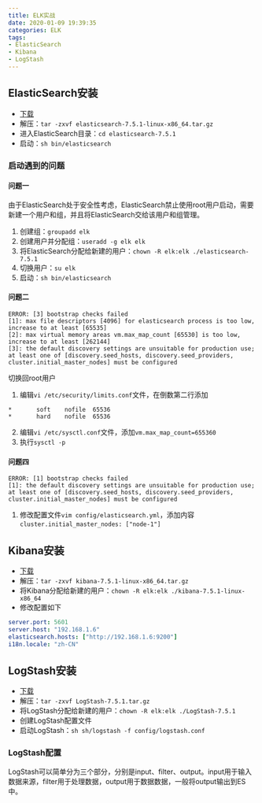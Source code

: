 ```yaml
---
title: ELK实战
date: 2020-01-09 19:39:35
categories: ELK
tags:
- ElasticSearch
- Kibana
- LogStash
---
```


## ElasticSearch安装
* [下载](https://artifacts.elastic.co/downloads/elasticsearch/elasticsearch-7.5.1-linux-x86_64.tar.gz) 
* 解压：`tar -zxvf elasticsearch-7.5.1-linux-x86_64.tar.gz`
* 进入ElasticSearch目录：`cd elasticsearch-7.5.1`
* 启动：`sh bin/elasticsearch`

### 启动遇到的问题
#### 问题一
由于ElasticSearch处于安全性考虑，ElasticSearch禁止使用root用户启动，需要新建一个用户和组，并且将ElasticSearch交给该用户和组管理。
1. 创建组：`groupadd elk`
2. 创建用户并分配组：`useradd -g elk elk`
3. 将ElasticSearch分配给新建的用户：`chown -R elk:elk ./elasticsearch-7.5.1`
4. 切换用户：`su elk`
5. 启动：`sh bin/elasticsearch`

#### 问题二
```shell
ERROR: [3] bootstrap checks failed
[1]: max file descriptors [4096] for elasticsearch process is too low, increase to at least [65535]
[2]: max virtual memory areas vm.max_map_count [65530] is too low, increase to at least [262144]
[3]: the default discovery settings are unsuitable for production use; at least one of [discovery.seed_hosts, discovery.seed_providers, cluster.initial_master_nodes] must be configured
```
切换回root用户
1. 编辑`vi /etc/security/limits.conf`文件，在倒数第二行添加
```shell
*       soft    nofile  65536
*       hard    nofile  65536
```
2. 编辑`vi /etc/sysctl.conf`文件，添加`vm.max_map_count=655360`
3. 执行`sysctl -p`

#### 问题四
```shell
ERROR: [1] bootstrap checks failed
[1]: the default discovery settings are unsuitable for production use; at least one of [discovery.seed_hosts, discovery.seed_providers, cluster.initial_master_nodes] must be configured
```
1. 修改配置文件`vim config/elasticsearch.yml`，添加内容`cluster.initial_master_nodes: ["node-1"]`

## Kibana安装
* [下载](https://artifacts.elastic.co/downloads/kibana/kibana-7.5.1-linux-x86_64.tar.gz) 
* 解压：`tar -zxvf kibana-7.5.1-linux-x86_64.tar.gz`
* 将Kibana分配给新建的用户：`chown -R elk:elk ./kibana-7.5.1-linux-x86_64`
* 修改配置如下
```yaml
server.port: 5601
server.host: "192.168.1.6"
elasticsearch.hosts: ["http://192.168.1.6:9200"]
i18n.locale: "zh-CN"
```

## LogStash安装
* [下载](https://artifacts.elastic.co/downloads/logstash/logstash-7.5.1.tar.gz) 
* 解压：`tar -zxvf LogStash-7.5.1.tar.gz`
* 将LogStash分配给新建的用户：`chown -R elk:elk ./LogStash-7.5.1`
* 创建LogStash配置文件
* 启动LogStash：`sh sh/logstash -f config/logstash.conf`

### LogStash配置
LogStash可以简单分为三个部分，分别是input、filter、output。input用于输入数据来源，filter用于处理数据，output用于数据数据，一般将output输出到ES中。